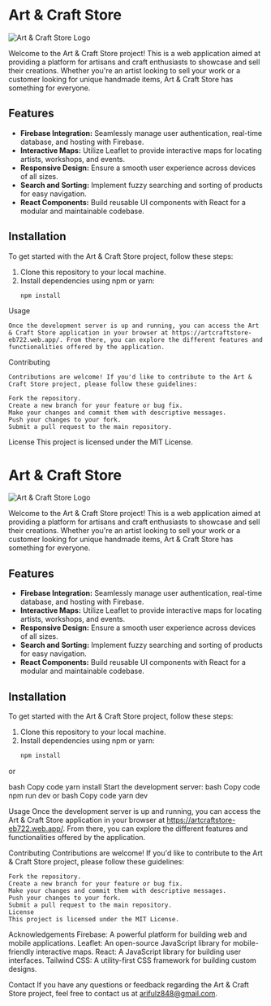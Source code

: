# Art & Craft Store

![Art & Craft Store Logo](link/to/your/logo.png)

Welcome to the Art & Craft Store project! This is a web application aimed at providing a platform for artisans and craft enthusiasts to showcase and sell their creations. Whether you're an artist looking to sell your work or a customer looking for unique handmade items, Art & Craft Store has something for everyone.

## Features

- **Firebase Integration:** Seamlessly manage user authentication, real-time database, and hosting with Firebase.
- **Interactive Maps:** Utilize Leaflet to provide interactive maps for locating artists, workshops, and events.
- **Responsive Design:** Ensure a smooth user experience across devices of all sizes.
- **Search and Sorting:** Implement fuzzy searching and sorting of products for easy navigation.
- **React Components:** Build reusable UI components with React for a modular and maintainable codebase.

## Installation

To get started with the Art & Craft Store project, follow these steps:

1. Clone this repository to your local machine.
2. Install dependencies using npm or yarn:
   ```bash
   npm install


Usage

    Once the development server is up and running, you can access the Art & Craft Store application in your browser at https://artcraftstore-eb722.web.app/. From there, you can explore the different features and functionalities offered by the application.

Contributing

    Contributions are welcome! If you'd like to contribute to the Art & Craft Store project, please follow these guidelines:

    Fork the repository.
    Create a new branch for your feature or bug fix.
    Make your changes and commit them with descriptive messages.
    Push your changes to your fork.
    Submit a pull request to the main repository.

License
    This project is licensed under the MIT License.


# Art & Craft Store

![Art & Craft Store Logo](link/to/your/logo.png)

Welcome to the Art & Craft Store project! This is a web application aimed at providing a platform for artisans and craft enthusiasts to showcase and sell their creations. Whether you're an artist looking to sell your work or a customer looking for unique handmade items, Art & Craft Store has something for everyone.

## Features

- **Firebase Integration:** Seamlessly manage user authentication, real-time database, and hosting with Firebase.
- **Interactive Maps:** Utilize Leaflet to provide interactive maps for locating artists, workshops, and events.
- **Responsive Design:** Ensure a smooth user experience across devices of all sizes.
- **Search and Sorting:** Implement fuzzy searching and sorting of products for easy navigation.
- **React Components:** Build reusable UI components with React for a modular and maintainable codebase.

## Installation

To get started with the Art & Craft Store project, follow these steps:

1. Clone this repository to your local machine.
2. Install dependencies using npm or yarn:
   ```bash
   npm install
or

bash
Copy code
yarn install
Start the development server:
bash
Copy code
npm run dev
or
bash
Copy code
yarn dev

Usage
    Once the development server is up and running, you can access the Art & Craft Store application in your browser at https://artcraftstore-eb722.web.app/. From there, you can explore the different features and functionalities offered by the application.

Contributing
    Contributions are welcome! If you'd like to contribute to the Art & Craft Store project, please follow these guidelines:

    Fork the repository.
    Create a new branch for your feature or bug fix.
    Make your changes and commit them with descriptive messages.
    Push your changes to your fork.
    Submit a pull request to the main repository.
    License
    This project is licensed under the MIT License.

Acknowledgements
    Firebase: A powerful platform for building web and mobile applications.
    Leaflet: An open-source JavaScript library for mobile-friendly interactive maps.
    React: A JavaScript library for building user interfaces.
    Tailwind CSS: A utility-first CSS framework for building custom designs.

Contact
    If you have any questions or feedback regarding the Art & Craft Store project, feel free to contact us at arifulz848@gmail.com.

